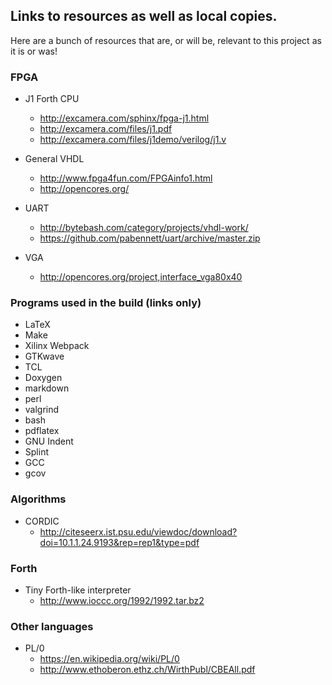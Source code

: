 ## Links to resources as well as local copies.

Here are a bunch of resources that are, or will be, relevant to this project as
it is or was!

### FPGA

* J1 Forth CPU
  - <http://excamera.com/sphinx/fpga-j1.html>
  - <http://excamera.com/files/j1.pdf>
  - <http://excamera.com/files/j1demo/verilog/j1.v>

* General VHDL
  - <http://www.fpga4fun.com/FPGAinfo1.html>
  - <http://opencores.org/>

* UART
  - <http://bytebash.com/category/projects/vhdl-work/>
  - <https://github.com/pabennett/uart/archive/master.zip>

* VGA
  - <http://opencores.org/project,interface_vga80x40>

### Programs used in the build (links only)

* LaTeX
* Make
* Xilinx Webpack
* GTKwave
* TCL
* Doxygen
* markdown
* perl
* valgrind
* bash
* pdflatex
* GNU Indent
* Splint
* GCC
* gcov

### Algorithms

* CORDIC
  - <http://citeseerx.ist.psu.edu/viewdoc/download?doi=10.1.1.24.9193&rep=rep1&type=pdf>

### Forth

* Tiny Forth-like interpreter
  - <http://www.ioccc.org/1992/1992.tar.bz2>

### Other languages

* PL/0
  - <https://en.wikipedia.org/wiki/PL/0>
  - <http://www.ethoberon.ethz.ch/WirthPubl/CBEAll.pdf>
